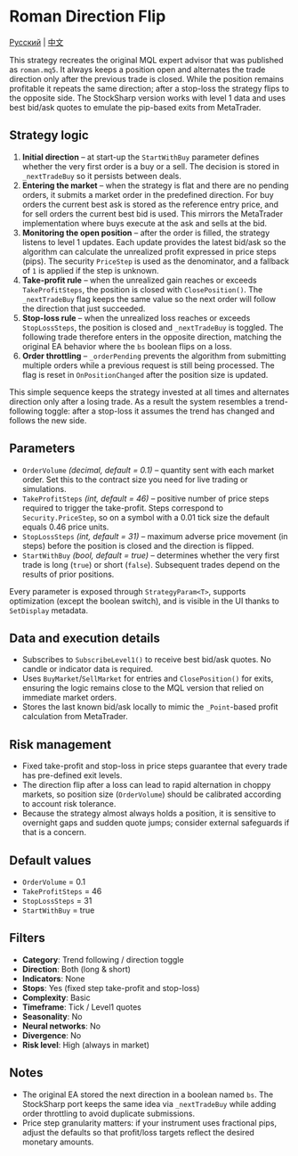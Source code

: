 # Roman Direction Flip
[Русский](README_ru.md) | [中文](README_cn.md)

This strategy recreates the original MQL expert advisor that was published as `roman.mq5`. It always keeps a position open and alternates the trade direction only after the previous trade is closed. While the position remains profitable it repeats the same direction; after a stop-loss the strategy flips to the opposite side. The StockSharp version works with level 1 data and uses best bid/ask quotes to emulate the pip-based exits from MetaTrader.

## Strategy logic
1. **Initial direction** – at start-up the `StartWithBuy` parameter defines whether the very first order is a buy or a sell. The decision is stored in `_nextTradeBuy` so it persists between deals.
2. **Entering the market** – when the strategy is flat and there are no pending orders, it submits a market order in the predefined direction. For buy orders the current best ask is stored as the reference entry price, and for sell orders the current best bid is used. This mirrors the MetaTrader implementation where buys execute at the ask and sells at the bid.
3. **Monitoring the open position** – after the order is filled, the strategy listens to level 1 updates. Each update provides the latest bid/ask so the algorithm can calculate the unrealized profit expressed in price steps (pips). The security `PriceStep` is used as the denominator, and a fallback of `1` is applied if the step is unknown.
4. **Take-profit rule** – when the unrealized gain reaches or exceeds `TakeProfitSteps`, the position is closed with `ClosePosition()`. The `_nextTradeBuy` flag keeps the same value so the next order will follow the direction that just succeeded.
5. **Stop-loss rule** – when the unrealized loss reaches or exceeds `StopLossSteps`, the position is closed and `_nextTradeBuy` is toggled. The following trade therefore enters in the opposite direction, matching the original EA behavior where the `bs` boolean flips on a loss.
6. **Order throttling** – `_orderPending` prevents the algorithm from submitting multiple orders while a previous request is still being processed. The flag is reset in `OnPositionChanged` after the position size is updated.

This simple sequence keeps the strategy invested at all times and alternates direction only after a losing trade. As a result the system resembles a trend-following toggle: after a stop-loss it assumes the trend has changed and follows the new side.

## Parameters
- `OrderVolume` *(decimal, default = 0.1)* – quantity sent with each market order. Set this to the contract size you need for live trading or simulations.
- `TakeProfitSteps` *(int, default = 46)* – positive number of price steps required to trigger the take-profit. Steps correspond to `Security.PriceStep`, so on a symbol with a 0.01 tick size the default equals 0.46 price units.
- `StopLossSteps` *(int, default = 31)* – maximum adverse price movement (in steps) before the position is closed and the direction is flipped.
- `StartWithBuy` *(bool, default = true)* – determines whether the very first trade is long (`true`) or short (`false`). Subsequent trades depend on the results of prior positions.

Every parameter is exposed through `StrategyParam<T>`, supports optimization (except the boolean switch), and is visible in the UI thanks to `SetDisplay` metadata.

## Data and execution details
- Subscribes to `SubscribeLevel1()` to receive best bid/ask quotes. No candle or indicator data is required.
- Uses `BuyMarket`/`SellMarket` for entries and `ClosePosition()` for exits, ensuring the logic remains close to the MQL version that relied on immediate market orders.
- Stores the last known bid/ask locally to mimic the `_Point`-based profit calculation from MetaTrader.

## Risk management
- Fixed take-profit and stop-loss in price steps guarantee that every trade has pre-defined exit levels.
- The direction flip after a loss can lead to rapid alternation in choppy markets, so position size (`OrderVolume`) should be calibrated according to account risk tolerance.
- Because the strategy almost always holds a position, it is sensitive to overnight gaps and sudden quote jumps; consider external safeguards if that is a concern.

## Default values
- `OrderVolume` = 0.1
- `TakeProfitSteps` = 46
- `StopLossSteps` = 31
- `StartWithBuy` = true

## Filters
- **Category**: Trend following / direction toggle
- **Direction**: Both (long & short)
- **Indicators**: None
- **Stops**: Yes (fixed step take-profit and stop-loss)
- **Complexity**: Basic
- **Timeframe**: Tick / Level1 quotes
- **Seasonality**: No
- **Neural networks**: No
- **Divergence**: No
- **Risk level**: High (always in market)

## Notes
- The original EA stored the next direction in a boolean named `bs`. The StockSharp port keeps the same idea via `_nextTradeBuy` while adding order throttling to avoid duplicate submissions.
- Price step granularity matters: if your instrument uses fractional pips, adjust the defaults so that profit/loss targets reflect the desired monetary amounts.
